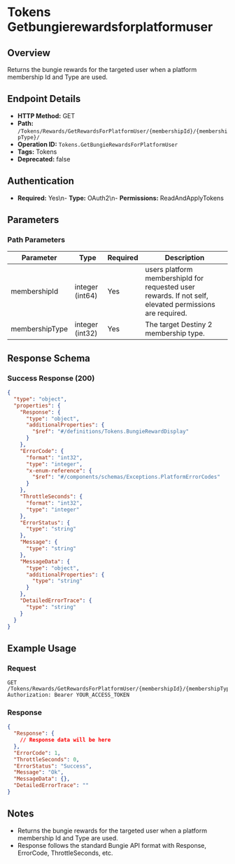 # Tokens Getbungierewardsforplatformuser

## Overview
Returns the bungie rewards for the targeted user when a platform membership Id and Type are used.

## Endpoint Details
- **HTTP Method:** GET
- **Path:** `/Tokens/Rewards/GetRewardsForPlatformUser/{membershipId}/{membershipType}/`
- **Operation ID:** `Tokens.GetBungieRewardsForPlatformUser`
- **Tags:** Tokens
- **Deprecated:** false

## Authentication
- **Required:** Yes\n- **Type:** OAuth2\n- **Permissions:** ReadAndApplyTokens

## Parameters

### Path Parameters
| Parameter | Type | Required | Description |
|-----------|------|----------|-------------|
| membershipId | integer (int64) | Yes | users platform membershipId for requested user rewards. If not self, elevated permissions are required. |
| membershipType | integer (int32) | Yes | The target Destiny 2 membership type. |


## Response Schema

### Success Response (200)
```json
{
  "type": "object",
  "properties": {
    "Response": {
      "type": "object",
      "additionalProperties": {
        "$ref": "#/definitions/Tokens.BungieRewardDisplay"
      }
    },
    "ErrorCode": {
      "format": "int32",
      "type": "integer",
      "x-enum-reference": {
        "$ref": "#/components/schemas/Exceptions.PlatformErrorCodes"
      }
    },
    "ThrottleSeconds": {
      "format": "int32",
      "type": "integer"
    },
    "ErrorStatus": {
      "type": "string"
    },
    "Message": {
      "type": "string"
    },
    "MessageData": {
      "type": "object",
      "additionalProperties": {
        "type": "string"
      }
    },
    "DetailedErrorTrace": {
      "type": "string"
    }
  }
}
```


## Example Usage

### Request
```http
GET /Tokens/Rewards/GetRewardsForPlatformUser/{membershipId}/{membershipType}/
Authorization: Bearer YOUR_ACCESS_TOKEN
```

### Response
```json
{
  "Response": {
    // Response data will be here
  },
  "ErrorCode": 1,
  "ThrottleSeconds": 0,
  "ErrorStatus": "Success",
  "Message": "Ok",
  "MessageData": {},
  "DetailedErrorTrace": ""
}
```

## Notes
- Returns the bungie rewards for the targeted user when a platform membership Id and Type are used.
- Response follows the standard Bungie API format with Response, ErrorCode, ThrottleSeconds, etc.
